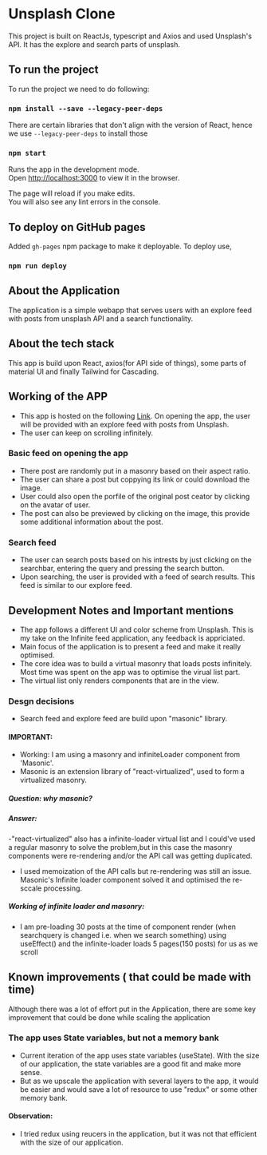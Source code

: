 # Unsplash Clone
This project is built on ReactJs, typescript and Axios and used
Unsplash's API. It has the explore and search parts of unsplash.

## To run the project

To run the project we need to do following:

### `npm install --save --legacy-peer-deps`

There are certain libraries that don't align with the version of React, hence we use `--legacy-peer-deps` to install those

### `npm start`
Runs the app in the development mode.\
Open [http://localhost:3000](http://localhost:3000) to view it in the browser.

The page will reload if you make edits.\
You will also see any lint errors in the console.

## To deploy on GitHub pages
Added `gh-pages` npm package to make it deployable. To deploy use,
### `npm run deploy`

## About the Application
The application is a simple webapp that serves users with an explore feed with posts from unsplash API and a search functionality.

## About the tech stack
This app is build upon React, axios(for API side of things), some parts of material UI and finally Tailwind for Cascading.

## Working of the APP
- This app is hosted on the following [Link](https://aatmjeet.github.io/unsplash-clone/). On opening the app, the user will be provided with an explore feed with posts from Unsplash.
- The user can keep on scrolling infinitely.
### Basic feed on opening the app
- There post are randomly put in a masonry based on their aspect ratio.
- The user can share a post but coppying its link or could download the image.
- User could also open the porfile of the original post ceator by clicking on the avatar of user.
- The post can also be previewed by clicking on the image, this provide some additional information about the post.

### Search feed
- The user can search posts based on his intrests by just clicking on the searchbar, entering the query and pressing the search button.
- Upon searching, the user is provided with a feed of search results. This feed is similar to our explore feed.

## Development Notes and Important mentions
- The app follows a different UI and color scheme from Unsplash. This is my take on the Infinite feed application, any feedback is appriciated.
- Main focus of the application is to present a feed and make it really optimised.
- The core idea was to build a virtual masonry that loads posts infinitely. Most time was spent on the app was to optimise the virual list part.
- The virtual list only renders components that are in the view.

### Desgn decisions
- Search feed and explore feed are build upon "masonic" library.

#### IMPORTANT:
- Working: I am using a masonry and infiniteLoader component from 'Masonic'.
- Masonic is an extension library of "react-virtualized", used to form a virtualized masonry.
##### Question: why masonic?
##### Answer: 
-"react-virtualized" also has a infinite-loader virtual list and I could've used a regular masonry to solve the problem,but in this case the masonry components were re-rendering and/or the API call was getting duplicated.
- I used memoization of the API calls but re-rendering was still an issue. Masonic's Infinite loader component solved it and optimised the re-sccale processing.
##### Working of infinite loader and masonry:
- I am pre-loading 30 posts at the time of component render (when searchquery is changed i.e. when we search something) using useEffect() and the infinite-loader loads 5 pages(150 posts) for us as we scroll

## Known improvements ( that could be made with time)
Although there was a lot of effort put in the Application, there are some key improvement that could be done while scaling the application

### The app uses State variables, but not a memory bank
- Current iteration of the app uses state variables (useState). With the size of our application, the state variables are a good fit and make more sense.
- But as we upscale the application with several layers to the app, it would be easier and would save a lot of resource to use "redux" or some other memory bank.

#### Observation: 
- I tried redux using reucers in the application, but it was not that efficient with the size of our application.